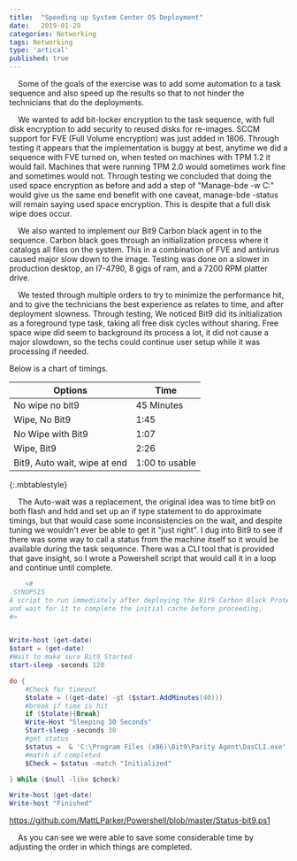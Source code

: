 ```yaml
---
title:  "Speeding up System Center OS Deployment"
date:   2019-01-29
categories: Networking
tags: Networking
type: 'artical'
published: true
---
```

&nbsp;&nbsp;&nbsp;&nbsp;Some of the goals of the exercise was to add some automation to a task sequence and also speed up the results so that to not hinder the technicians that do the deployments.

&nbsp;&nbsp;&nbsp;&nbsp;We wanted to add bit-locker encryption to the task sequence, with full disk encryption to add security to reused disks for re-images. SCCM support for FVE (Full Volume encryption) was just added in 1806. Through testing it appears that the implementation is buggy at best, anytime we did a sequence with FVE turned on, when tested on machines with TPM 1.2 it would fail. Machines that were running TPM 2.0 would sometimes work fine and sometimes would not. Through testing we concluded that doing the used space encryption as before and add a step of "Manage-bde -w C:" would give us the same end benefit with one caveat, manage-bde -status will remain saying used space encryption. This is despite that a full disk wipe does occur.

&nbsp;&nbsp;&nbsp;&nbsp;We also wanted to implement our Bit9 Carbon black agent in to the sequence. Carbon black goes through an initialization process where it catalogs all files on the system. This in a combination of FVE and antivirus caused major slow down to the image. Testing was done on a slower in production desktop, an I7-4790, 8 gigs of ram, and a 7200 RPM platter drive.

&nbsp;&nbsp;&nbsp;&nbsp;We tested through multiple orders to try to minimize the performance hit, and to give the technicians the best experience as relates to time, and after deployment slowness. Through testing, We noticed Bit9 did its initialization as a foreground type task, taking all free disk cycles without sharing. Free space wipe did seem to background its process a lot, it did not cause a major slowdown, so the techs could continue user setup while it was processing if needed.

Below is a chart of timings.

| Options | Time |
|------------------------------|----------------|
| No wipe no bit9 | 45 Minutes |
| Wipe, No Bit9 | 1:45 |
| No Wipe with Bit9 | 1:07 |
| Wipe, Bit9  | 2:26 |
| Bit9, Auto wait, wipe at end | 1:00 to usable |
{:.mbtablestyle}

&nbsp;&nbsp;&nbsp;&nbsp;The Auto-wait was a replacement, the original idea was to time bit9 on both flash and hdd and set up an if type statement to do approximate timings, but that would case some inconsistencies on the wait, and despite tuning we wouldn't ever be able to get it "just right". I dug into Bit9 to see if there was some way to call a status from the machine itself so it would be available during the task sequence. There was a CLI tool that is provided that gave insight, so I wrote a Powershell script that would call it in a loop and continue until complete.

```Powershell
    <#
.SYNOPSIS
A script to run immediately after deploying the Bit9 Carbon Black Protect Agent during OS deployment 
and wait for it to complete the initial cache before proceeding.
#>


Write-host (get-date)
$start = (get-date)
#Wait to make sure Bit9 Started
start-sleep -seconds 120

do {
    #Check for timeout
    $tolate = ((get-date) -gt ($start.AddMinutes(40)))
    #break if time is hit
    if ($tolate){Break}
    Write-Host "Sleeping 30 Seconds"
    Start-sleep -seconds 30
    #get status
    $status =  & 'C:\Program Files (x86)\Bit9\Parity Agent\DasCLI.exe' status
    #match if completed
    $Check = $status -match "Initialized"

} While ($null -like $check)

Write-host (get-date)
Write-host "Finished"
```
https://github.com/MattLParker/Powershell/blob/master/Status-bit9.ps1

&nbsp;&nbsp;&nbsp;&nbsp;As you can see we were able to save some considerable time by adjusting the order in which things are completed.